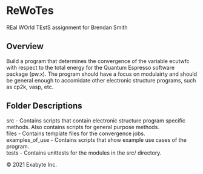 # ReWoTes

REal WOrld TEstS assignment for Brendan Smith

## Overview

Build a program that determines the convergence of the variable ecutwfc with respect to the total energy
for the Quantum Espresso software package (pw.x). The program should have a focus on modulairty and 
should be general enough to accomidate other electronic structure programs, such as cp2k, vasp, etc.

## Folder Descriptions

src - Contains scripts that contain electronic structure program specific methods. Also contains scripts for general purpose methods.\
files - Contains template files for the convergence jobs.\
examples_of_use - Contains scripts that show example use cases of the program.\
tests - Contains unittests for the modules in the src/ directory.

© 2021 Exabyte Inc.

